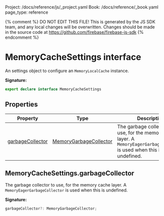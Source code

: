 Project: /docs/reference/js/_project.yaml
Book: /docs/reference/_book.yaml
page_type: reference

{% comment %}
DO NOT EDIT THIS FILE!
This is generated by the JS SDK team, and any local changes will be
overwritten. Changes should be made in the source code at
https://github.com/firebase/firebase-js-sdk
{% endcomment %}

# MemoryCacheSettings interface
An settings object to configure an `MemoryLocalCache` instance.

<b>Signature:</b>

```typescript
export declare interface MemoryCacheSettings 
```

## Properties

|  Property | Type | Description |
|  --- | --- | --- |
|  [garbageCollector](./firestore_.memorycachesettings.md#memorycachesettingsgarbagecollector) | [MemoryGarbageCollector](./firestore_.md#memorygarbagecollector) | The garbage collector to use, for the memory cache layer. A <code>MemoryEagerGarbageCollector</code> is used when this is undefined. |

## MemoryCacheSettings.garbageCollector

The garbage collector to use, for the memory cache layer. A `MemoryEagerGarbageCollector` is used when this is undefined.

<b>Signature:</b>

```typescript
garbageCollector?: MemoryGarbageCollector;
```
